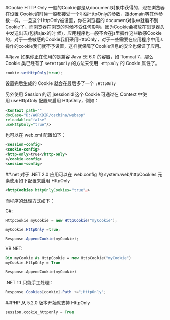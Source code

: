 #Cookie HTTP Only
一般的Cookie都是从document对象中获得的，现在浏览器在设置 Cookie的时候一般都接受一个叫做HttpOnly的参数，跟domain等其他参数一样，一旦这个HttpOnly被设置，你在浏览器的 document对象中就看不到Cookie了，而浏览器在浏览的时候不受任何影响，因为Cookie会被放在浏览器头中发送出去(包括ajax的时 候)，应用程序也一般不会在js里操作这些敏感Cookie的，对于一些敏感的Cookie我们采用HttpOnly，对于一些需要在应用程序中用js操作的cookie我们就不予设置，这样就保障了Cookie信息的安全也保证了应用。

##java
如果你正在使用的是兼容 Java EE 6.0 的容器，如 Tomcat 7，那么 Cookie 类已经有了 `setHttpOnly` 的方法来使用` HttpOnly` 的 Cookie 属性了。
``` java
cookie.setHttpOnly(true);
```
设置完后生成的 Cookie 就会在最后多了一个 `;HttpOnly`

另外使用 Session 的话 jsessionid 这个 Cookie 可通过在 Context 中使用 useHttpOnly 配置来启用 HttpOnly，例如：
```xml
<Context path="" 
docBase="D:/WORKDIR/oschina/webapp"
reloadable="false"
useHttpOnly="true"/>
```
也可以在 web.xml 配置如下：

```xml
<session-config>
<cookie-config>
<http-only>true</http-only>
</cookie-config>
<session-config>
```
##.net
对于 .NET 2.0 应用可以在 web.config 的 system.web/httpCookies 元素使用如下配置来启用 HttpOnly   

```xml
<httpCookies httpOnlyCookies="true"…>
```

而程序的处理方式如下：

C#:
```c#
HttpCookie myCookie = new HttpCookie("myCookie");

myCookie.HttpOnly =true;

Response.AppendCookie(myCookie);
```

VB.NET:

```vb
Dim myCookie As HttpCookie = new HttpCookie("myCookie")
myCookie.HttpOnly = True

Response.AppendCookie(myCookie)
```
.NET 1.1 只能手工处理：

``` c#
Response.Cookies[cookie].Path +=";HttpOnly";
```
##PHP 从 5.2.0 版本开始就支持 HttpOnly
``` php
session.cookie_httponly = True
```